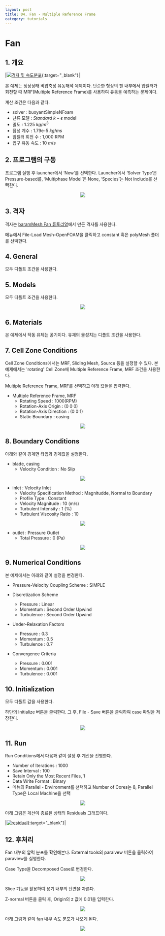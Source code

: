 ```yaml
---
layout: post
title: 04. Fan - Multiple Reference Frame
category: tutorials
---
```


# Fan 

## 1. 개요 

|[![격자 및 속도분포](https://github.com/nextfoam/baram-pages/raw/main/screenshots/fan/intro.png "격자 및 압력분포")](https://github.com/nextfoam/baram-pages/raw/main/screenshots/fan/intro.png){:target="_blank"}|

본 예제는 정상상태 비압축성 유동해석 예제이다. 단순한 형상의 팬 내부에서 입펠러가 회전할 때 MRF(Multiple Reference Frame)를 사용하여 유동을 예측하는 문제이다.

계산 조건은 다음과 같다. 

+ solver : buoyantSimpleNFoam 
+ 난류 모델 : $Standard$ $k-\epsilon$ model
+ 밀도 : 1.225 $kg/m^3$
+ 점성 계수 : 1.79e-5 $kg/ms$
+ 임펠러 회전 수 : 1,000 RPM
+ 입구 유동 속도 : 10 $m/s$

## 2. 프로그램의 구동

프로그램 실행 후 launcher에서 ‘New’를 선택한다. Launcher에서 ‘Solver Type’은 Pressure-based를, ‘Multiphase Model’은 None, ‘Species’는 Not Include를 선택한다.

<p align='center'>
    <img src="https://github.com/nextfoam/baram-pages/raw/main/screenshots/mixingPipe/launcher.png"><br>
</p>

## 3. 격자

격자는 [baramMesh Fan 튜토리얼](https://baramcfd.org/mesh/2024/06/28/mixerMesh-post/)에서 만든 격자를 사용한다.

메뉴에서 File-Load Mesh-OpenFOAM을 클릭하고 constant 혹은 polyMesh 폴더를 선택한다.

## 4. General

모두 디폴트 조건을 사용한다.


## 5. Models

모두 디폴트 조건을 사용한다.

<p align='center'>
    <img src="https://github.com/nextfoam/baram-pages/raw/main/screenshots/slidingMesh/4.3.png"><br>
</p>

## 6. Materials

본 예제에서 작동 유체는 공기이다. 유체의 물성치는 디폴트 조건을 사용한다.

## 7. Cell Zone Conditions

Cell Zone Conditions에서는 MRF, Sliding Mesh, Source 등을 설정할 수 있다. 본 예제에서는 'rotating' Cell Zone에 Multiple Reference Frame, MRF 조건을 사용한다.

Multiple Reference Frame, MRF를 선택하고 아래 값들을 입력한다.

+ Multiple Reference Frame, MRF
    + Rotating Speed : 1000(RPM)
    + Rotation-Axis Origin : (0 0 0)
    + Rotation-Axis Direction : (0 0 1)
    + Static Boundary : casing

<p align='center'>
    <img src="https://github.com/nextfoam/baram-pages/raw/main/screenshots/fan/mrf.png"><br>
</p>

## 8. Boundary Conditions

아래와 같이 경계면 타입과 경계값을 설정한다.

+ blade, casing
    + Velocity Condition : No Slip

<p align='center'>
    <img src="https://github.com/nextfoam/baram-pages/raw/main/screenshots/slidingMesh/4.8.png"><br>
</p>

+ inlet : Velocity Inlet
    + Velocity Specification Method : Magnitudde, Normal to Boundary
    + Profile Type : Constant
    + Velocity Magnitude : 10 (m/s)
    + Turbulent Intensity : 1 (%)
    + Turbulent Viscosity Ratio : 10

<p align='center'>
    <img src="https://github.com/nextfoam/baram-pages/raw/main/screenshots/fan/inletBC.png"><br>
</p>

+ outlet : Pressure Outlet
    + Total Pressure : 0 (Pa)

<p align='center'>
    <img src="https://github.com/nextfoam/baram-pages/raw/main/screenshots/slidingMesh/4.10.png"><br>
</p>

## 9. Numerical Conditions

본 예제에서는 아래와 같이 설정을 변경한다.

+ Pressure-Velocity Coupling Scheme : SIMPLE

+ Discretization Scheme
    + Pressure : Linear
    + Momentum : Second Order Upwind
    + Turbulence : Second Order Upwind

+ Under-Relaxation Factors
    + Pressure : 0.3
    + Momentum : 0.5
    + Turbulence : 0.7

+ Convergence Criteria
    + Pressure : 0.001
    + Momentum : 0.001
    + Turbulence : 0.001



## 10. Initialization

모두 디폴트 값을 사용한다.

하단의 Initialize 버튼을 클릭한다. 그 후, File - Save 버튼을 클릭하여 case 파일을 저장한다. 

<p align='center'>
    <img src="https://github.com/nextfoam/baram-pages/raw/main/screenshots/slidingMesh/4.11.png"><br>
</p>

## 11. Run

Run Conditions에서 다음과 같이 설정 후 계산을 진행한다.

+ Number of Iterations : 1000
+ Save Interval : 100
+ Retain Only the Most Recent Files, 1
+ Data Write Format : Binary
+ 메뉴의 Parallel - Environment를 선택하고 Number of Cores는 8, Parallel Type은 Local Machine을 선택

<p align='center'>
    <img src="https://github.com/nextfoam/baram-pages/raw/main/screenshots/fan/runCondition.png"><br>
</p>

아래 그림은 계산이 종료된 상태의 Residuals 그래프이다.

|[![residual](https://github.com/nextfoam/baram-pages/raw/main/screenshots/fan/run.png "residual")](https://github.com/nextfoam/baram-pages/raw/main/screenshots/fan/run.png){:target="_blank"}|


## 12. 후처리

Fan 내부의 압력 분포를 확인해본다. External tools의 paraivew 버튼을 클릭하여 paraview를 실행한다.

Case Type을 Decomposed Case로 변경한다.

<p align='center'>
    <img src="https://github.com/nextfoam/baram-pages/raw/main/screenshots/fan/pv1.png"><br>
</p>

Slice 기능을 활용하여 용기 내부의 단면을 자른다.

Z-normal 버튼을 클릭 후, Origin의 z 값에 0.01을 입력한다.

<p align='center'>
    <img src="https://github.com/nextfoam/baram-pages/raw/main/screenshots/fan/pv2.png"><br>
</p>

아래 그림과 같이 fan 내부 속도 분포가 나오게 된다.

<p align='center'>
    <img src="https://github.com/nextfoam/baram-pages/raw/main/screenshots/fan/pv3.png"><br>
</p>
